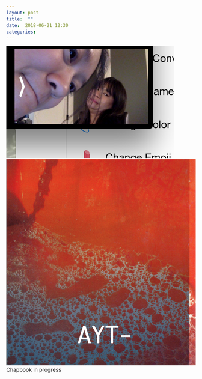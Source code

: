 ```yaml
---
layout: post
title:  ""
date:  2018-06-21 12:30
categories: 
---
```


![Happy Solstice](/img/blog/2018-06/06-21.png)
![Happy Solstice](/img/blog/2018-06/06-22.png)
Chapbook in progress